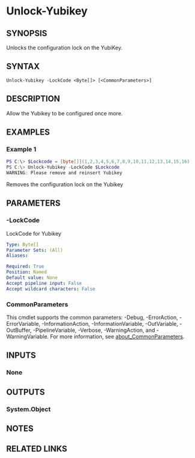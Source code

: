 ﻿---
external help file: powershellYK.dll-Help.xml
Module Name: powershellYK
online version:
schema: 2.0.0
---

# Unlock-Yubikey

## SYNOPSIS
Unlocks the configuration lock on the YubiKey.

## SYNTAX

```
Unlock-Yubikey -LockCode <Byte[]> [<CommonParameters>]
```

## DESCRIPTION
Allow the Yubikey to be configured once more.

## EXAMPLES

### Example 1
```powershell
PS C:\> $Lockcode = [byte[]](1,2,3,4,5,6,7,8,9,10,11,12,13,14,15,16)
PS C:\> Unlock-Yubikey -LockCode $Lockcode
WARNING: Please remove and reinsert Yubikey
```

Removes the configuration lock on the Yubikey

## PARAMETERS

### -LockCode
LockCode for Yubikey

```yaml
Type: Byte[]
Parameter Sets: (All)
Aliases:

Required: True
Position: Named
Default value: None
Accept pipeline input: False
Accept wildcard characters: False
```

### CommonParameters
This cmdlet supports the common parameters: -Debug, -ErrorAction, -ErrorVariable, -InformationAction, -InformationVariable, -OutVariable, -OutBuffer, -PipelineVariable, -Verbose, -WarningAction, and -WarningVariable. For more information, see [about_CommonParameters](http://go.microsoft.com/fwlink/?LinkID=113216).

## INPUTS

### None

## OUTPUTS

### System.Object
## NOTES

## RELATED LINKS
